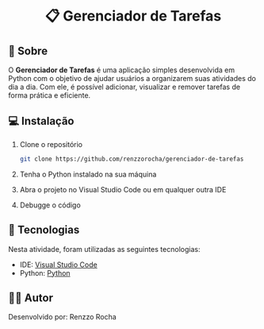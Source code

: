 <h1 align="center"> 📋 Gerenciador de Tarefas </h1>

<h2 id=sobre>📜 Sobre</h2>

O <strong>Gerenciador de Tarefas</strong> é uma aplicação simples desenvolvida em Python com o objetivo de ajudar usuários a organizarem suas atividades do dia a dia. 
Com ele, é possível adicionar, visualizar e remover tarefas de forma prática e eficiente.

<h2 id=instalacao>💻 Instalação</h2>

1. Clone o repositório
   ```sh
   git clone https://github.com/renzzorocha/gerenciador-de-tarefas
   ```

2. Tenha o Python instalado na sua máquina

3. Abra o projeto no Visual Studio Code ou em qualquer outra IDE
   
4. Debugge o código

<h2 id=tecnologias>🧰 Tecnologias</h2>

Nesta atividade, foram utilizadas as seguintes tecnologias: 

- IDE: <a href="https://code.visualstudio.com/download">Visual Studio Code</a>
- Python: <a href="https://www.python.org/downloads/">Python</a>

<h2 id=autor>🧑‍💻 Autor</h2>

Desenvolvido por: Renzzo Rocha</a>

